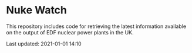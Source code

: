 # Nuke Watch

This repository includes code for retrieving the latest information available on the output of EDF nuclear power plants in the UK.

Last updated: 2021-01-01 14:10